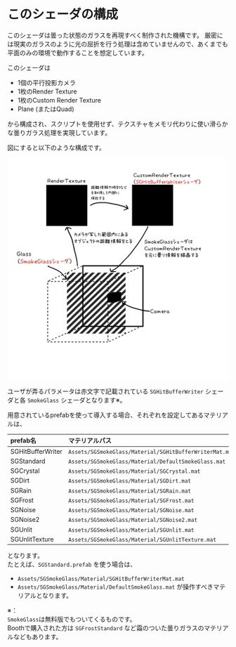 ﻿# このシェーダの構成

このシェーダは曇った状態のガラスを再現すべく制作された機構です。
厳密には現実のガラスのように光の屈折を行う処理は含めていませんので、あくまでも平面のみの環境で動作することを想定しています。

このシェーダは

* 1個の平行投影カメラ
* 1枚のRender Texture
* 1枚のCustom Render Texture
* Plane (またはQuad)

から構成され、スクリプトを使用せず、テクスチャをメモリ代わりに使い滑らかな曇りガラス処理を実現しています。

図にすると以下のような構成です。

![sg_detail.png](images/sg_detail.png)

ユーザが弄るパラメータは赤文字で記載されている `SGHitBufferWriter` シェーダと各 `SmokeGlass` シェーダとなります※。

用意されているprefabを使って導入する場合、それぞれを設定してあるマテリアルは、

|prefab名|マテリアルパス|
|:--|:--|
|SGHitBufferWriter|`Assets/SGSmokeGlass/Material/SGHitBufferWriterMat.mat`|
|SGStandard|`Assets/SGSmokeGlass/Material/DefaultSmokeGlass.mat`|
|SGCrystal|`Assets/SGSmokeGlass/Material/SGCrystal.mat`|
|SGDirt|`Assets/SGSmokeGlass/Material/SGDirt.mat`|
|SGRain|`Assets/SGSmokeGlass/Material/SGRain.mat`|
|SGFrost|`Assets/SGSmokeGlass/Material/SGFrost.mat`|
|SGNoise|`Assets/SGSmokeGlass/Material/SGNoise.mat`|
|SGNoise2|`Assets/SGSmokeGlass/Material/SGNoise2.mat`|
|SGUnlit|`Assets/SGSmokeGlass/Material/SGUnlit.mat`|
|SGUnlitTexture|`Assets/SGSmokeGlass/Material/SGUnlitTexture.mat`|

となります。<br>
たとえば、`SGStandard.prefab` を使う場合は、
* `Assets/SGSmokeGlass/Material/SGHitBufferWriterMat.mat`
* `Assets/SGSmokeGlass/Material/DefaultSmokeGlass.mat`
が操作すべきマテリアルとなります。

※：<br>
`SmokeGlass`は無料版でもついてくるものです。<br>
Boothで購入された方は `SGFrostStandard` など霜のついた曇りガラスのマテリアルなどもあります。